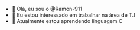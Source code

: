 - 👋 Olá, eu sou o @Ramon-911
- 👀 Eu estou interessado em trabalhar na área de T.I
- 🌱 Atualmente estou aprendendo linguagem C
<!---
Ramon-911/Ramon-911 is a ✨ special ✨ repository because its `README.md` (this file) appears on your GitHub profile.
You can click the Preview link to take a look at your changes.
--->
